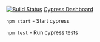 [![Build Status](https://travis-ci.org/hmmmsausages/cypress_camp_2018.svg?branch=master)](https://travis-ci.org/hmmmsausages/cypress_camp_2018)
[Cypress Dashboard](https://dashboard.cypress.io/#/projects/wffpbd)


`npm start` - Start cypress

`npm test` - Run cypress tests
